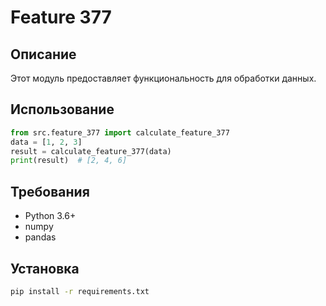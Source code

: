 # Feature 377
## Описание
Этот модуль предоставляет функциональность для обработки данных.
## Использование
```python
from src.feature_377 import calculate_feature_377
data = [1, 2, 3]
result = calculate_feature_377(data)
print(result)  # [2, 4, 6]
```
## Требования
- Python 3.6+
- numpy
- pandas
## Установка
```bash
pip install -r requirements.txt
```